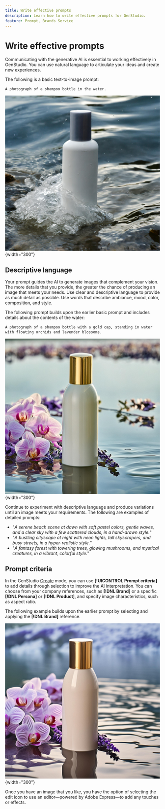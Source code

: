 ```yaml
---
title: Write effective prompts
description: Learn how to write effective prompts for GenStudio.
feature: Prompt, Brands Service
---
```


# Write effective prompts

Communicating with the generative AI is essential to working effectively in GenStudio. You can use natural language to articulate your ideas and create new experiences.

The following is a basic text-to-image prompt:

```text
A photograph of a shampoo bottle in the water.
```

![Simple bottle in water](../assets/prompt-shampoo-simple.jpg "A simple photo of a bottle in water."){width="300"}

## Descriptive language

Your prompt guides the AI to generate images that complement your vision. The more details that you provide, the greater the chance of producing an image that meets your needs. Use clear and descriptive language to provide as much detail as possible. Use words that describe ambiance, mood, color, composition, and style.

The following prompt builds upon the earlier basic prompt and includes details about the contents of the water:

```text
A photograph of a shampoo bottle with a gold cap, standing in water with floating orchids and lavender blossoms.
```

![Spa detailed bottle in water](../assets/prompt-shampoo-descriptive.jpg "A spa-style photo of a bottle in water with orchids and lavender flowers."){width="300"}

Continue to experiment with descriptive language and produce variations until an image meets your requirements. The following are examples of detailed prompts:

- "_A serene beach scene at dawn with soft pastel colors, gentle waves, and a clear sky with a few scattered clouds, in a hand-drawn style._"
- "_A bustling cityscape at night with neon lights, tall skyscrapers, and busy streets, in a hyper-realistic style._"
- "_A fantasy forest with towering trees, glowing mushrooms, and mystical creatures, in a vibrant, colorful style._"

## Prompt criteria

In the GenStudio [Create](./create/overview.md) mode, you can use **[!UICONTROL Prompt criteria]** to add details through selection to improve the AI interpretation. You can choose from your company references, such as **[!DNL Brand]** or a specific **[!DNL Persona]** or **[!DNL Product]**, and specify image characteristics, such as aspect ratio.

The following example builds upon the earlier prompt by selecting and applying the **[!DNL Brand]** reference.

![Brand-styled bottle in water](../assets/prompt-shampoo-brand.jpg "Brand-styled photo of a bottle in water."){width="300"}

Once you have an image that you like, you have the option of selecting the edit icon to use an editor—powered by Adobe Express—to add any touches or effects.
